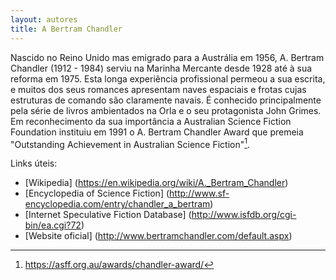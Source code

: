 ```yaml
---
layout: autores
title: A Bertram Chandler
---
```

Nascido no Reino Unido mas emigrado para a Austrália em 1956, A. Bertram Chandler (1912 - 1984) serviu na Marinha Mercante desde 1928 até à sua reforma em 1975. Esta longa experiência profissional permeou a sua escrita, e muitos dos seus romances apresentam naves espaciais e frotas cujas estruturas de comando são claramente navais. É conhecido principalmente pela série de livros ambientados na Orla e o seu protagonista John Grimes.
Em reconhecimento da sua importância a Australian Science Fiction Foundation instituiu em 1991 o A. Bertram Chandler Award que premeia "Outstanding Achievement in Australian Science Fiction"[^1].

[^1]: https://asff.org.au/awards/chandler-award/


Links úteis:
- [Wikipedia] (https://en.wikipedia.org/wiki/A._Bertram_Chandler)
- [Encyclopedia of Science Fiction] (http://www.sf-encyclopedia.com/entry/chandler_a_bertram)
- [Internet Speculative Fiction Database] (http://www.isfdb.org/cgi-bin/ea.cgi?72)
- [Website oficial] (http://www.bertramchandler.com/default.aspx)
